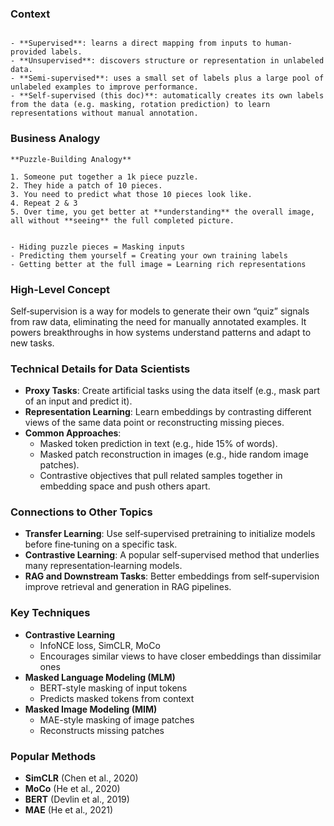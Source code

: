 

### Context
```ad-sam

- **Supervised**: learns a direct mapping from inputs to human-provided labels.
- **Unsupervised**: discovers structure or representation in unlabeled data.
- **Semi-supervised**: uses a small set of labels plus a large pool of unlabeled examples to improve performance.
- **Self-supervised (this doc)**: automatically creates its own labels from the data (e.g. masking, rotation prediction) to learn representations without manual annotation.
```


### Business Analogy
```ad-sam
**Puzzle-Building Analogy**  

1. Someone put together a 1k piece puzzle.
2. They hide a patch of 10 pieces.
3. You need to predict what those 10 pieces look like.
4. Repeat 2 & 3
5. Over time, you get better at **understanding** the overall image, all without **seeing** the full completed picture.


- Hiding puzzle pieces = Masking inputs
- Predicting them yourself = Creating your own training labels
- Getting better at the full image = Learning rich representations
```

### High-Level Concept
Self‑supervision is a way for models to generate their own “quiz” signals from raw data, eliminating the need for manually annotated examples. It powers breakthroughs in how systems understand patterns and adapt to new tasks.

### Technical Details for Data Scientists
- **Proxy Tasks**: Create artificial tasks using the data itself (e.g., mask part of an input and predict it).
- **Representation Learning**: Learn embeddings by contrasting different views of the same data point or reconstructing missing pieces.
- **Common Approaches**:  
  - Masked token prediction in text (e.g., hide 15% of words).  
  - Masked patch reconstruction in images (e.g., hide random image patches).  
  - Contrastive objectives that pull related samples together in embedding space and push others apart.

### Connections to Other Topics
- **Transfer Learning**: Use self‑supervised pretraining to initialize models before fine‑tuning on a specific task.
- **Contrastive Learning**: A popular self‑supervised method that underlies many representation‑learning models.
- **RAG and Downstream Tasks**: Better embeddings from self‑supervision improve retrieval and generation in RAG pipelines.


### Key Techniques
- **Contrastive Learning**  
  - InfoNCE loss, SimCLR, MoCo  
  - Encourages similar views to have closer embeddings than dissimilar ones
- **Masked Language Modeling (MLM)**  
  - BERT-style masking of input tokens  
  - Predicts masked tokens from context
- **Masked Image Modeling (MIM)**  
  - MAE-style masking of image patches  
  - Reconstructs missing patches

### Popular Methods
- **SimCLR** (Chen et al., 2020)  
- **MoCo** (He et al., 2020)  
- **BERT** (Devlin et al., 2019)  
- **MAE** (He et al., 2021)


